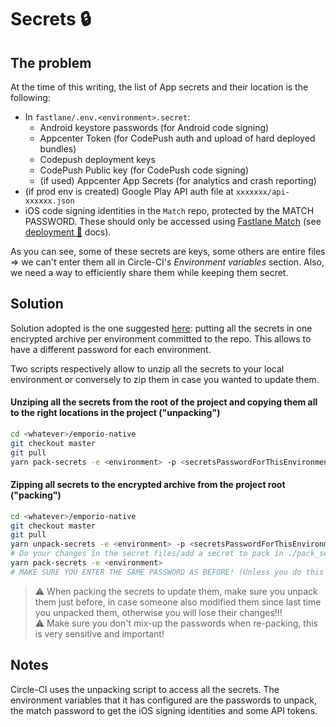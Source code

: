 # Secrets 🔒

## The problem

At the time of this writing, the list of App secrets and their location is the following:

- In `fastlane/.env.<environment>.secret`:
  - Android keystore passwords (for Android code signing)
  - Appcenter Token (for CodePush auth and upload of hard deployed bundles)
  - Codepush deployment keys
  - CodePush Public key (for CodePush code signing)
  - (if used) Appcenter App Secrets (for analytics and crash reporting)
- (if prod env is created) Google Play API auth file at `xxxxxxx/api-xxxxxx.json`
- iOS code signing identities in the `Match` repo, protected by the MATCH PASSWORD. These should only be accessed using [Fastlane Match](https://codesigning.guide/) (see [deployment 🚀](./deployment.md) docs).

As you can see, some of these secrets are keys, some others are entire files => we can't enter them all in Circle-CI's _Environment variables_ section. Also, we need a way to efficiently share them while keeping them secret.

## Solution

Solution adopted is the one suggested [here](https://support.circleci.com/hc/en-us/articles/360006717953-Storing-secret-files-certs-etc-): putting all the secrets in one encrypted archive per environment committed to the repo. This allows to have a different password for each environment.

Two scripts respectively allow to unzip all the secrets to your local environment or conversely to zip them in case you wanted to update them.

#### Unziping all the secrets from the root of the project and copying them all to the right locations in the project ("unpacking")

```sh
cd <whatever>/emporio-native
git checkout master
git pull
yarn pack-secrets -e <environment> -p <secretsPasswordForThisEnvironment>
```

#### Zipping all secrets to the encrypted archive from the project root ("packing")

```sh
cd <whatever>/emporio-native
git checkout master
git pull
yarn unpack-secrets -e <environment> -p <secretsPasswordForThisEnvironment>
# Do your changes in the secret files/add a secret to pack in ./pack_secrets.sh
yarn pack-secrets -e <environment>
# MAKE SURE YOU ENTER THE SAME PASSWORD AS BEFORE! (Unless you do this specifically to change the password)
```

> ⚠️ When packing the secrets to update them, make sure you unpack them just before, in case someone also modified them since last time you unpacked them, otherwise you will lose their changes!!!  
> ⚠️ Make sure you don't mix-up the passwords when re-packing, this is very sensitive and important!

## Notes

Circle-CI uses the unpacking script to access all the secrets. The environment variables that it has configured are the passwords to unpack, the match password to get the iOS signing identities and some API tokens.
